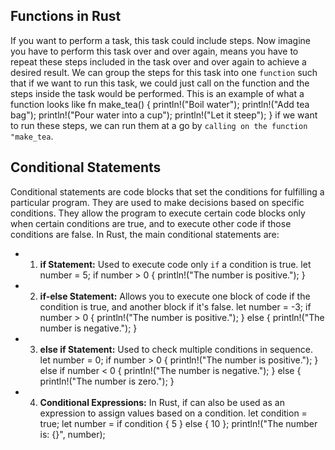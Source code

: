## Functions in Rust
If you want to perform a task, this task could include steps. Now imagine you have to perform this task over and over again, means you have to repeat these steps included in the task over and over again to achieve a desired result. We can group the steps for this task into one `function` such that if we want to run this task, we could just call on the function and the steps inside the task would be performed.
This is an example of what a function looks like
          fn make_tea() {
              println!("Boil water");
              println!("Add tea bag");
              println!("Pour water into a cup");
              println!("Let it steep");
          }
if we want to run these steps, we can run them at a go by `calling on the function "make_tea`.

## Conditional Statements 
Conditional statements are code blocks that set the conditions for fulfilling a particular program. They are used to make decisions based on specific conditions. They allow the program to execute certain code blocks only when certain conditions are true, and to execute other code if those conditions are false.
In Rust, the main conditional statements are:
- 1.	**if Statement:** Used to execute code only `if` a condition is true.
          let number = 5;
          if number > 0 {
              println!("The number is positive.");
          }
- 2.	**if-else Statement:** Allows you to execute one block of code if the condition is true, and another block if it's false.
          let number = -3;
          if number > 0 {
              println!("The number is positive.");
          } else {
              println!("The number is negative.");
          }
- 3.	**else if Statement:**	Used to check multiple conditions in sequence.
          let number = 0;
          if number > 0 {
              println!("The number is positive.");
          } else if number < 0 {
              println!("The number is negative.");
          } else {
              println!("The number is zero.");
          }
- 4.	**Conditional Expressions:** In Rust, if can also be used as an expression to assign values based on a condition.
          let condition = true;
          let number = if condition { 5 } else { 10 };
          println!("The number is: {}", number);
